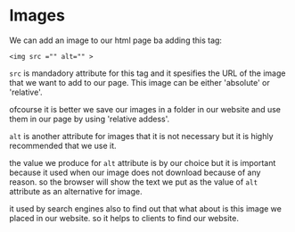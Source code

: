 # Images 

We can add an image to our html page ba adding this tag: 

`<img src ="" alt="" >`

`src` is mandadory attribute for this tag and it spesifies the URL of the image that we want to add to our page. 
This image can be either 'absolute' or 'relative'. 

ofcourse it is better we save our images in a folder in our website and use them in our page by using 'relative addess'. 

`alt` is another attribute for images that it is not necessary but it is highly recommended that we use it. 

the value we produce for `alt` attribute is by our choice but it is important because it used when our image does not download because of any reason. so the browser will show the text we put as the value of `alt` attribute as an alternative for image. 

it used by search engines also to find out that what about is this image we placed in our website. so it helps to clients to find our website.
 